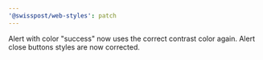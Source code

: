 ```yaml
---
'@swisspost/web-styles': patch
---
```


Alert with color "success" now uses the correct contrast color again. Alert close buttons styles are now corrected.
